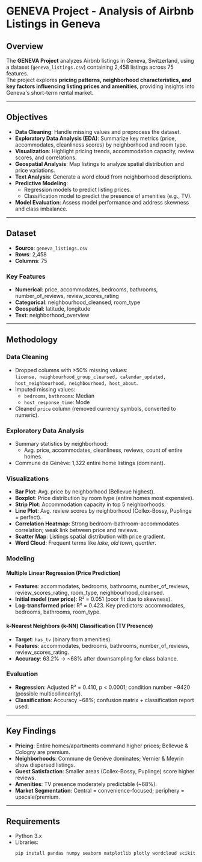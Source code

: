 # GENEVA Project - Analysis of Airbnb Listings in Geneva

## Overview  
The **GENEVA Project** analyzes Airbnb listings in Geneva, Switzerland, using a dataset (`geneva_listings.csv`) containing 2,458 listings across 75 features.  
The project explores **pricing patterns, neighborhood characteristics, and key factors influencing listing prices and amenities**, providing insights into Geneva's short-term rental market.

---

## Objectives  
- **Data Cleaning**: Handle missing values and preprocess the dataset.  
- **Exploratory Data Analysis (EDA)**: Summarize key metrics (price, accommodates, cleanliness scores) by neighborhood and room type.  
- **Visualization**: Highlight pricing trends, accommodation capacity, review scores, and correlations.  
- **Geospatial Analysis**: Map listings to analyze spatial distribution and price variations.  
- **Text Analysis**: Generate a word cloud from neighborhood descriptions.  
- **Predictive Modeling**:  
  - Regression models to predict listing prices.  
  - Classification model to predict the presence of amenities (e.g., TV).  
- **Model Evaluation**: Assess model performance and address skewness and class imbalance.  

---

## Dataset  
- **Source**: `geneva_listings.csv`  
- **Rows**: 2,458  
- **Columns**: 75  

### Key Features  
- **Numerical**: price, accommodates, bedrooms, bathrooms, number_of_reviews, review_scores_rating  
- **Categorical**: neighbourhood_cleansed, room_type  
- **Geospatial**: latitude, longitude  
- **Text**: neighborhood_overview  

---

## Methodology  

### Data Cleaning  
- Dropped columns with >50% missing values:  
  `license, neighbourhood_group_cleansed, calendar_updated, host_neighbourhood, neighbourhood, host_about`.  
- Imputed missing values:  
  - `bedrooms`, `bathrooms`: Median  
  - `host_response_time`: Mode  
- Cleaned `price` column (removed currency symbols, converted to numeric).  

### Exploratory Data Analysis  
- Summary statistics by neighborhood:  
  - Avg. price, accommodates, cleanliness, reviews, count of entire homes.  
- Commune de Genève: 1,322 entire home listings (dominant).  

### Visualizations  
- **Bar Plot**: Avg. price by neighborhood (Bellevue highest).  
- **Boxplot**: Price distribution by room type (entire homes most expensive).  
- **Strip Plot**: Accommodation capacity in top 5 neighborhoods.  
- **Line Plot**: Avg. review scores by neighborhood (Collex-Bossy, Puplinge = perfect).  
- **Correlation Heatmap**: Strong bedroom-bathroom-accommodates correlation; weak link between price and reviews.  
- **Scatter Map**: Listings spatial distribution with price gradient.  
- **Word Cloud**: Frequent terms like *lake*, *old town*, *quartier*.  

### Modeling  
#### Multiple Linear Regression (Price Prediction)  
- **Features**: accommodates, bedrooms, bathrooms, number_of_reviews, review_scores_rating, room_type, neighbourhood_cleansed.  
- **Initial model (raw price)**: R² = 0.051 (poor fit due to skewness).  
- **Log-transformed price**: R² = 0.423. Key predictors: accommodates, bedrooms, bathrooms, room_type.  

#### k-Nearest Neighbors (k-NN) Classification (TV Presence)  
- **Target**: `has_tv` (binary from amenities).  
- **Features**: accommodates, bedrooms, bathrooms, number_of_reviews, review_scores_rating.  
- **Accuracy**: 63.2% → ~68% after downsampling for class balance.  

### Evaluation  
- **Regression**: Adjusted R² = 0.410, p < 0.0001; condition number ~9420 (possible multicollinearity).  
- **Classification**: Accuracy ~68%; confusion matrix + classification report used.  

---

## Key Findings  
- **Pricing**: Entire homes/apartments command higher prices; Bellevue & Cologny are premium.  
- **Neighborhoods**: Commune de Genève dominates; Vernier & Meyrin show dispersed listings.  
- **Guest Satisfaction**: Smaller areas (Collex-Bossy, Puplinge) score higher reviews.  
- **Amenities**: TV presence moderately predictable (~68%).  
- **Market Segmentation**: Central = convenience-focused; periphery = upscale/premium.  

---

## Requirements  
- Python 3.x  
- Libraries:  
  ```bash
  pip install pandas numpy seaborn matplotlib plotly wordcloud scikit-learn statsmodels
